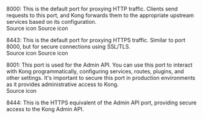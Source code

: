 8000: This is the default port for proxying HTTP traffic. Clients send requests to this port, and Kong forwards them to the appropriate upstream services based on its configuration.  
Source icon
Source icon

8443: This is the default port for proxying HTTPS traffic. Similar to port 8000, but for secure connections using SSL/TLS.  
Source icon
Source icon

8001: This port is used for the Admin API. You can use this port to interact with Kong programmatically, configuring services, routes, plugins, and other settings. It's important to secure this port in production environments as it provides administrative access to Kong.  
Source icon

8444: This is the HTTPS equivalent of the Admin API port, providing secure access to the Kong Admin API.
  